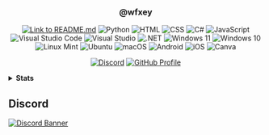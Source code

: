 <div align="center">

### @wfxey

[![Link to README.md](https://img.shields.io/badge/Link%20to%20README.md-8CA1AF?logo=readthedocs&logoColor=fff)](https://github.com/wfxey/wfxey/blob/main/README.md)
![Python](https://img.shields.io/badge/Python-14354C?style=flat&logo=python&logoColor=white)
![HTML](https://img.shields.io/badge/HTML-e34c26?style=flat&logo=html5&logoColor=white)
![CSS](https://img.shields.io/badge/CSS-563d7c?&style=flat&logo=css3&logoColor=white)
![C#](https://img.shields.io/badge/C%23-%23239120.svg?logo=csharp&logoColor=white)
![JavaScript](https://img.shields.io/badge/JavaScript-F7DF1E?logo=javascript&logoColor=000)
![Visual Studio Code](https://img.shields.io/badge/Visual%20Studio%20Code-0078d7.svg?logo=visual-studio-code&logoColor=white)
![Visual Studio](https://img.shields.io/badge/Visual%20Studio-5C2D91.svg?&logo=visual-studio&logoColor=white)
![.NET](https://img.shields.io/badge/.NET-512BD4?logo=dotnet&logoColor=fff)
![Windows 11](https://img.shields.io/badge/Windows%2011-0078D4?logo=windows11&logoColor=fff)
![Windows 10](https://img.shields.io/badge/Windows%2010-0078D6?logo=windows10&logoColor=fff)
![Linux Mint](https://img.shields.io/badge/Linux%20Mint-87CF3E?logo=linuxmint&logoColor=fff)
![Ubuntu](https://img.shields.io/badge/Ubuntu-E95420?logo=ubuntu&logoColor=white)
![macOS](https://img.shields.io/badge/macOS-000000?logo=macos&logoColor=F0F0F0)
![Android](https://img.shields.io/badge/Android-3DDC84?logo=android&logoColor=white)
![iOS](https://img.shields.io/badge/iOS-000000?&logo=ios&logoColor=white)
![Canva](https://img.shields.io/badge/Canva-%2300C4CC.svg?&logo=Canva&logoColor=white)

[![Discord](https://img.shields.io/badge/Discord-5865F2?style=flat&logo=discord&logoColor=white)](https://discord.gg/rfrMnA4XCc)
<a href="https://github.com/wfxey"> <img src="https://komarev.com/ghpvc/?username=wfxey&color=red" alt="GitHub Profile"> </a>

</div>

<details>
    <summary><b>Stats</b></summary>
    <br>

![GitHub Stats](https://github-readme-stats.vercel.app/api?username=wfxey&show_icons=true&theme=dark)

<br>

![Top Languages](https://github-readme-stats.vercel.app/api/top-langs/?username=wfxey&layout=compact&theme=dark)

</details>

## Discord

[![Discord Banner](https://discord.com/api/guilds/1230908371490570314/widget.png?style=banner2)](https://discord.gg/rfrMnA4XCc)
